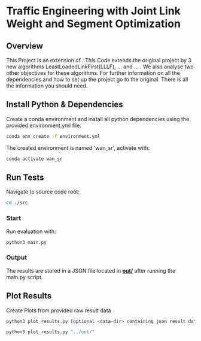 # Traffic Engineering with Joint Link Weight and Segment Optimization

## Overview 
This Project is an extension of <a href="[https://www.acm.org/publications/policies/artifact-review-and-badging-current](https://github.com/tfenz/TE_SR_WAN_simulation)"></a>.
This Code extends the original project by 3 new algorithms LeastLoadedLinkFirst(LLLF), ... and ... . We also analyse two other objectives for these algorithms.
For further information on all the dependencies and how to set up the project go to the original. There is all the information you should need.

## Install Python & Dependencies
Create a conda environment and install all python dependencies using the provided environment.yml file:
```bash
conda env create -f environment.yml
```
The created environment is named 'wan_sr', activate with:
```bash
conda activate wan_sr
```

## Run Tests
Navigate to source code root:
```bash
cd ./src
```

### Start 
Run evaluation with:
```bash
python3 main.py
```

### Output
The results are stored in a JSON file located in **[out/](src)** after running the main.py script.

## Plot Results
Create Plots from provided raw result data 
```bash
python3 plot_results.py [optional <data-dir> containing json result data]
```
```bash
python3 plot_results.py "../out/"
```

